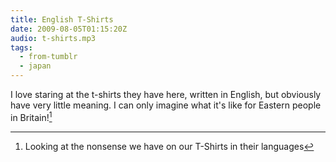```yaml
---
title: English T-Shirts
date: 2009-08-05T01:15:20Z
audio: t-shirts.mp3
tags:
  - from-tumblr
  - japan
---
```


I love staring at the t-shirts they have here, written in English, but obviously have very little meaning. I can only imagine what it's like for Eastern people in Britain![^1]

[^1]: Looking at the nonsense we have on our T-Shirts in their languages
